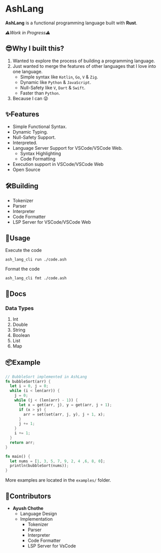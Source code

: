 # AshLang

**AshLang** is a functional programming language built with **Rust**.

*⚠️Work in Progress⚠️*

## 😎Why I built this?
1. Wanted to explore the process of building a programming language.
2. Just wanted to merge the features of other languages that I love into one language.
    - Simple syntax like `Kotlin`, `Go`, `V` & `Zig`.
    - Dynamic like `Python` & `JavaScript`.
    - Null-Safety like `V`, `Dart` & `Swift`.
    - Faster than `Python`.
3. Because I can 😜

## ✨Features
- Simple Functional Syntax.
- Dynamic Typing.
- Null-Safety Support.
- Interpreted.
- Language Server Support for VSCode/VSCode Web.
    - Syntax Highlighting
    - Code Formatting
- Execution support in VSCode/VSCode Web
- Open Source
## 🛠️Building
- Tokenizer
- Parser
- Interpreter
- Code Formatter
- LSP Server for VSCode/VSCode Web
## 🤔Usage

Execute the code

    ash_lang_cli run ./code.ash

Format the code

    ash_lang_cli fmt ./code.ash

## 📖Docs
### Data Types
1. Int
2. Double
3. String
4. Boolean
5. List
6. Map

## 📦Example
```rust
// BubbleSort implemented in AshLang
fn bubbleSort(arr) {
  let i = 0, j = 0;
  while (i < len(arr)) {
    j = 0;
    while (j < (len(arr) - 1)) {
      let x = get(arr, j), y = get(arr, j + 1);
      if (x > y) {
        arr = set(set(arr, j, y), j + 1, x);
      }
      j += 1;
    }
    i += 1;
  }
  return arr;
}

fn main() {
  let nums = [1, 3, 5, 7, 9, 2, 4 ,6, 8, 0];
  println(bubbleSort(nums));
}
```
More examples are located in the `examples/` folder.

## 💪Contributors
- **Ayush Chothe**
    - Language Design
    - Implementation
        - Tokenizer
        - Parser
        - Interpreter
        - Code Formatter
        - LSP Server for VsCode
